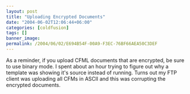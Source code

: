 ```yaml
---
layout: post
title: "Uploading Encrypted Documents"
date: "2004-06-02T12:06:44+06:00"
categories: [coldfusion]
tags: []
banner_image: 
permalink: /2004/06/02/E694B54F-00A9-F3EC-76BF66AEA50C3DEF
---
```


As a reminder, if you upload CFML documents that are encrypted, be sure to use binary mode. I spent about an hour trying to figure out why a template was showing it's source instead of running. Turns out my FTP client was uploading all CFMs in ASCII and this was corrupting the encrypted documents.